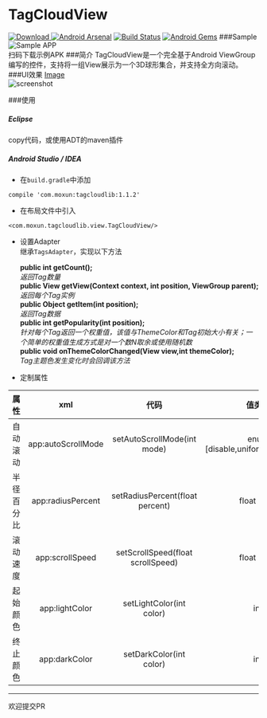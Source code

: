 # TagCloudView    
[ ![Download](https://api.bintray.com/packages/misakuo/maven/tagcloudview/images/download.svg) ](https://bintray.com/misakuo/maven/tagcloudview/_latestVersion)
[![Android Arsenal](https://img.shields.io/badge/Android%20Arsenal-TagCloudAndroid-brightgreen.svg?style=flat)](http://www.android-arsenal.com/details/1/3060)
[![Build Status](https://travis-ci.org/misakuo/3dTagCloudAndroid.svg?branch=master)](https://travis-ci.org/misakuo/3dTagCloudAndroid)
[![Android Gems](http://www.android-gems.com/lib/misakuo/3dTagCloudAndroid)](http://www.android-gems.com/badge/misakuo/3dTagCloudAndroid.svg)
###Sample
![Sample APP](http://7fvfii.com1.z0.glb.clouddn.com/sample_qrcode.png)    
扫码下载示例APK
###简介
TagCloudView是一个完全基于Android ViewGroup编写的控件，支持将一组View展示为一个3D球形集合，并支持全方向滚动。
###UI效果
[Image](http://7fvfii.com1.z0.glb.clouddn.com/screenshot.gif)    
![screenshot](https://raw.githubusercontent.com/misakuo/3dTagCloudAndroid/master/screenshot.gif)  

###使用
##### Eclipse  
copy代码，或使用ADT的maven插件
##### Android Studio / IDEA
- 在`build.gradle`中添加  
```
compile 'com.moxun:tagcloudlib:1.1.2'
```

- 在布局文件中引入  
```  
<com.moxun.tagcloudlib.view.TagCloudView/>  
```  

- 设置Adapter    
继承`TagsAdapter`，实现以下方法
  
    **public int getCount();**  
*返回Tag数量*  
**public View getView(Context context, int position, ViewGroup parent);**  
*返回每个Tag实例*  
**public Object getItem(int position);**  
*返回Tag数据*  
**public int getPopularity(int position);**  
*针对每个Tag返回一个权重值，该值与ThemeColor和Tag初始大小有关；一个简单的权重值生成方式是对一个数N取余或使用随机数*  
**public void onThemeColorChanged(View view,int themeColor);**  
*Tag主题色发生变化时会回调该方法*  
 
- 定制属性    

| 属性        | xml           | 代码 |值类型|
|:------------: |:-------------:| :----:|:-:
| 自动滚动      | app:autoScrollMode | setAutoScrollMode(int mode) |enum [disable,uniform,decelerate]
| 半径百分比      | app:radiusPercent      |   setRadiusPercent(float percent) |float [0,1]
| 滚动速度 | app:scrollSpeed      |    setScrollSpeed(float scrollSpeed) |float [0,+]
|起始颜色|app:lightColor|setLightColor(int color)|int
|终止颜色|app:darkColor|setDarkColor(int color)|int  


***
欢迎提交PR
